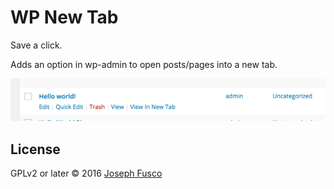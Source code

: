 # WP New Tab

Save a click.

Adds an option in wp-admin to open posts/pages into a new tab.

![View In New Tab](screenshot-1.png)

## License

GPLv2 or later © 2016 [Joseph Fusco](http://josephfus.co/)
